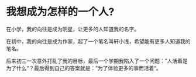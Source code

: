 # 我想成为怎样的一个人?

在小学，我的向往是成为明星，让更多的人知道我的名字。

在初中，我的向往是成为作家，起了一个笔名叫轩小浅，希望能有更多人知道我的笔名。

后来初三一次意外打乱了我的目标，最后一个学期我陷入了一个问题：”人活着是为了什么“？最后得到自己的答案就是：”为了体验更多的事而活着“。